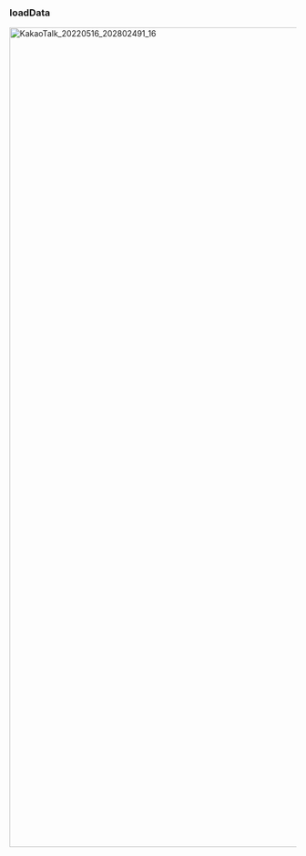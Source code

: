 ### loadData

<img width="1440" alt="KakaoTalk_20220516_202802491_16" src="https://user-images.githubusercontent.com/100589396/168613957-371d581b-b4df-486c-b06a-f13a7bb28216.png">
